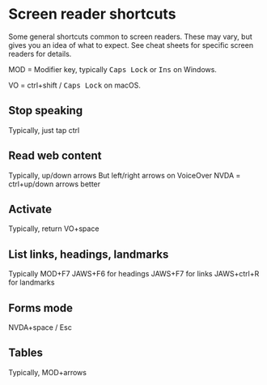 # Screen reader shortcuts

Some general shortcuts common to screen readers. These may vary, but gives you an idea of what to expect. See cheat sheets for specific screen readers for details.

MOD = Modifier key, typically <kbd>Caps Lock</kbd> or <kbd>Ins</kbd> on Windows.

VO = ctrl+shift / <kbd>Caps Lock</kbd> on macOS.


## Stop speaking
Typically, just tap ctrl


## Read web content
Typically, up/down arrows
But left/right arrows on VoiceOver
NVDA = ctrl+up/down arrows better


## Activate
Typically, return
VO+space


## List links, headings, landmarks
Typically MOD+F7
JAWS+F6 for headings
JAWS+F7 for links
JAWS+ctrl+R for landmarks

## Forms mode
NVDA+space / Esc


## Tables
Typically, MOD+arrows
